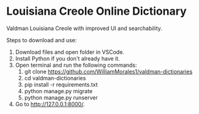 # Louisiana Creole Online Dictionary

Valdman Louisiana Creole with improved UI and searchability.

Steps to download and use:

1. Download files and open folder in VSCode.
2. Install Python if you don't already have it.
3. Open terminal and run the following commands:
   1. git clone https://github.com/WilliamMorales1/valdman-dictionaries
   2. cd valdman-dictionaries
   3. pip install -r requirements.txt
   4. python manage.py migrate
   5. python manage.py runserver
4. Go to http://127.0.0.1:8000/.
